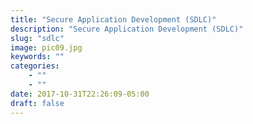 ```yaml
---
title: "Secure Application Development (SDLC)"
description: "Secure Application Development (SDLC)"
slug: "sdlc"
image: pic09.jpg
keywords: ""
categories: 
    - ""
    - ""
date: 2017-10-31T22:26:09-05:00
draft: false
---
```

